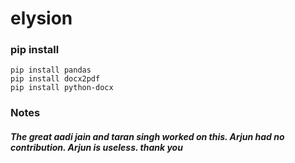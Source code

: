 # elysion
### pip install
```
pip install pandas
pip install docx2pdf
pip install python-docx
```

### Notes
##### The great aadi jain and taran singh worked on this. Arjun had no contribution. Arjun is useless. thank you